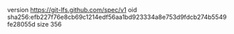 version https://git-lfs.github.com/spec/v1
oid sha256:efb227f76e8cb69c1214edf56aa1bd923334a8e753d9fdcb274b5549fe28055d
size 356
